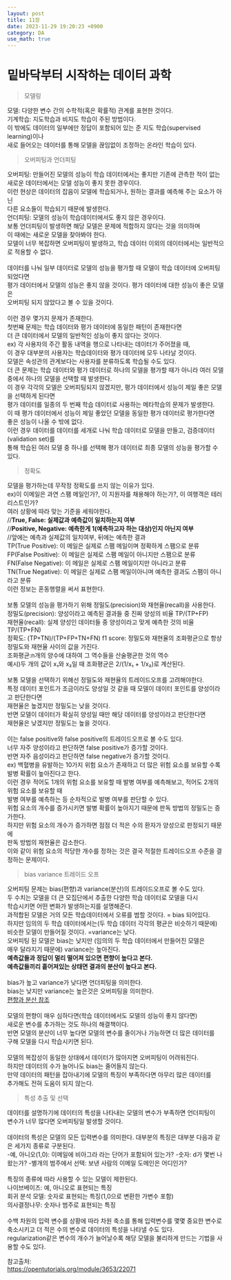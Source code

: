 ```yaml
---
layout: post
title: 11장
date: 2023-11-29 19:20:23 +0900
category: DA 
use_math: true
---
```

# 밑바닥부터 시작하는 데이터 과학  

> 모델링  

    
모델: 다양한 변수 간의 수학적(혹은 확률적) 관계를 표현한 것이다.  
기계학습: 지도학습과 비지도 학습이 주된 방법이다.  
이 밖에도 데이터의 일부에만 정답이 포함되어 있는 준 지도 학습(supervised learning)이나  
새로 들어오는 데이터를 통해 모델을 끊임없이 조정하는 온라인 학습이 있다.  

> 오버피팅과 언더피팅

오버피팅: 만들어진 모델의 성능이 학습 데이터에서는 좋지만 기존에 관측한 적이 없는  
새로운 데이터에서는 모델 성능이 좋지 못한 경우이다.  
이런 현상은 데이터의 잡음이 모델에 학습되거나, 원하는 결과를 예측해 주는 요소가 아닌  
다른 요소들이 학습되기 때문에 발생한다.  
언더피팅: 모델의 성능이 학습데이터에서도 좋지 않은 경우이다.  
보통 언더피팅이 발생하면 해당 모델은 문제에 적합하지 않다는 것을 의미하며  
이 때에는 새로운 모델을 찾아봐야 한다.  
모델이 너무 복잡하면 오버피팅이 발생하고, 학습 데이터 이외의 데이터에서는 일반적으로 적용할 수 없다.
<br>  
데이터를 나눠 일부 데이터로 모델의 성능을 평가할 때 모델이 학습 데이터에 오버피팅되었다면  
평가 데이터에서 모델의 성능은 좋지 않을 것이다. 평가 데이터에 대한 성능이 좋은 모델은  
오버피팅 되지 않았다고 볼 수 있을 것이다.
<br>  
이런 경우 몇가지 문제가 존재한다.  
첫번째 문제는 학습 데이터와 평가 데이터에 동일한 패턴이 존재한다면  
더 큰 데이터에서 모델의 일반적인 성능이 좋지 않다는 것이다.  
ex) 각 사용자의 주간 활동 내역을 행으로 나타내는 데이터가 주어졌을 때,  
이 경우 대부분의 사용자는 학습데이터와 평가 데이터에 모두 나타날 것이다.  
모델은 속성관의 관계보다는 사용자를 분류하도록 학습될 수도 있다.  
더 큰 문제는 학습 데이터와 평가 데이터로 하나의 모델을 평가할 때가 아니라 여러 모델중에서 하나의 모델을 선택할 때 발생한다.  
이 경우 각각의 모델은 오버피팅되지 않겠지만, 평가 데이터에서 성능이 제일 좋은 모델을 선택하게 된다면  
평가 데이터를 일종의 두 번째 학습 데이터로 사용하는 메타학습의 문제가 발생한다.  
이 때 평가 데이터에서 성능이 제일 좋았던 모델을 동일한 평가 데이터로 평가한다면  
좋은 성능이 나올 수 밖에 없다.  
이런 경우 데이터를 데이터를 세개로 나눠 학습 데이터로 모델을 만들고, 검증데이터(validation set)를  
통해 학습된 여러 모델 중 하나를 선택해 평가 데이터로 최종 모델의 성능을 평가할 수 있다.
<br>  

> 정확도

모델을 평가하는데 무작정 정확도를 쓰지 않는 이유가 있다.  
ex)이 이메일은 과연 스팸 메일인가?, 이 지원자를 채용해야 하는가?, 이 여행객은 테러리스트인가?  
여러 상황에 따라 맞는 기준을 세워야한다.  
//**True, False: 실제값과 예측값이 일치하는지 여부**  
//**Positive, Negative: 예측한게 1(예측하고자 하는 대상)인지 아닌지 여부**  
//앞에는 예측과 실제값의 일치여부, 뒤에는 예측한 결과  
TP(True Positive): 이 메일은 실제로 스팸 메일이며 정확하게 스팸으로 분류  
FP(False Positive): 이 메일은 실제로 스팸 메일이 아니지만 스팸으로 분류  
FN(False Negative): 이 메일은 실제로 스팸 메일이지만 아니라고 분류   
TN(True Negative): 이 메일은 실제로 스팸 메일이아니며 예측한 결과도 스팸이 아니라고 분류  
이런 정보는 혼동행렬을 써서 표현한다.
<br>  
보통 모델의 성능을 평가하기 위해 정밀도(precision)와 재현율(recall)을 사용한다.  
정밀도(precision): 양성이라고 예측된 결과들 중 진짜 양성의 비율 TP/(TP+FP)  
재현율(recall): 실제 양성인 데이터들 중 양성이라고 맞게 예측한 것의 비율 TP/(TP+FN)  
정확도: (TP+TN)/(TP+FP+TN+FN)
f1 score: 정밀도와 재현율의 조화평균으로 항상 정밀도와 재현율 사이의 값을 가진다.  
조화평균:n개의 양수에 대하여 그 역수들을 산술평균한 것의 역수  
예시)두 개의 값이 x₁와 x₂일 때 조화평균은 2/(1/x₁ + 1/x₂)로 계산된다.
<br>  
보통 모델을 선택하기 위해선 정밀도와 재현율의 트레이드오프를 고려해야한다.  
특정 데이터 포인트가 조금이라도 양성일 것 같을 때 모델이 데이터 포인트를 양성이라고 판단한다면  
재현율은 높겠지만 정밀도는 낮을 것이다.  
반면 모델이 데이터가 확실히 양성일 때만 해당 데이터를 양성이라고 판단한다면  
재현율은 낮겠지만 정밀도는 높을 것이다.
<br>  
이는 false positive와 false positive의 트레이드오프로 볼 수도 있다.  
너무 자주 양성이라고 판단하면 false positive가 증가할 것이다.  
반면 자주 음성이라고 판단하면 false negative가 증가할 것이다.  
ex) 백혈병을 유발하는 10가지 위험 요소가 존재하고 더 많은 위험 요소를 보유할 수록  
발병 확률이 높아진다고 한다.  
이런 경우 적어도 1개의 위험 요소를 보유할 때 발병 여부를 예측해보고, 적어도 2개의 위험 요소를 보유할 때  
발병 여부를 예측하는 등 순차적으로 발병 여부를 판단할 수 있다.  
위험 요소의 개수를 증가시키면 발병 확률이 높아지기 때문에 판독 방법의 정밀도는 증가한다.  
하지만 위험 요소의 개수가 증가하면 점점 더 적은 수의 환자가 양성으로 판정되기 때문에  
판독 방법의 재현율은 감소한다.  
이와 같이 위험 요소의 적당한 개수를 정하는 것은 결국 적절한 트레이드오프 수준을 결정하는 문제이다.  

> bias variance 트레이드 오프  

오버피팅 문제는 bias(편향)과 variance(분산)의 트레이드오프로 볼 수도 있다.  
두 수치는 모델을 더 큰 모집단에서 추출한 다양한 학습 데이터로 모델을 다시  
학습시키면 어떤 변화가 발생하는지를 설명해준다.  
과적합된 모델은 거의 모든 학습데이터에서 오류를 범할 것이다. = bias 되어있다.  
하지만 임의의 두 학습 데이터에서는(두 학습 데이터 각각의 평균은 비슷하기 때문에) 비슷한 모델이 만들어질 것이다. =variance는 낮다.  
오버피팅 된 모델은 bias는 낮지만 (임의의 두 학습 데이터에서 만들어진 모델은  
매우 달라지기 때문에) variance는 높아진다.  
**예측값들과 정답이 멀리 떨어져 있으면 편향이 높다고 본다.**  
**예측값들끼리 흩어져있는 상태면 결과의 분산이 높다고 본다.**
<br>  
bias가 높고 variance가 낮다면 언더피팅을 의미한다.  
bias는 낮지만 variance는 높은것은 오버피팅을 의미한다.  
[편향과 분산 참조](https://opentutorials.org/module/3653/22071)
<br>  
모델의 편향이 매우 심하다면(학습 데이터에서도 모델의 성능이 좋지 않다면)  
새로운 변수를 추가하는 것도 하나의 해결책이다.  
반면 모델의 분산이 너무 높다면 모델의 변수를 줄이거나 가능하면 더 많은 데이터를  
구해 모델을 다시 학습시키면 된다.
<br>  
모델의 복잡성이 동일한 상태에서 데이터가 많아지면 오버피팅이 어려워진다.  
하지만 데이터의 수가 늘어나도 bias는 줄어들지 않는다.  
만약 데이터의 패턴을 잡아내기에 모델의 특징이 부족하다면 아무리 많은 데이터를  
추가해도 전혀 도움이 되지 않는다.

> 특성 추출 및 선택

데이터를 설명하기에 데이터의 특성을 나타내는 모델의 변수가 부족하면 언더피팅이  
변수가 너무 많다면 오버피팅일 발생할 것이다.
<br>  
데이터의 특성은 모델의 모든 입력변수를 의미한다. 
대부분의 특징은 대부분 다음과 같은 세가지 종류로 구분된다.  
-예, 아니오(1,0): 이메일에 비아그라 라는 단어가 포함되어 있는가?
-숫자: d가 몇번 나왔는가?
-별개의 범주에서 선택: 보낸 사람의 이메일 도메인은 어디인가?
<br>  
특징의 종류에 따라 사용할 수 있는 모델이 제한된다.  
나이브베이즈: 예, 아니오로 표현되는 특징  
회귀 분석 모델: 숫자로 표현되는 특징(1,0으로 변환한 가변수 포함)  
의사결정나무: 숫자나 범주로 표현되는 특징
<br>  
수백 차원의 입력 변수를 상황에 따라 차원 축소를 통해 입력변수를 몇몇 중요한 변수로  
축소시키고 더 적은 수의 변수로 데이터의 특성을 나타낼 수도 있다.  
regularization같은 변수의 개수가 늘어날수록 해당 모델을 불리하게 만드는 기법을 사용할 수도 있다.  

참고출처:  
https://opentutorials.org/module/3653/22071  